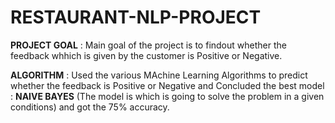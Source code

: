 # RESTAURANT-NLP-PROJECT

  **PROJECT GOAL** :  Main goal of the project is to findout whether the feedback whhich is given by the customer is Positive or Negative.
  
 **ALGORITHM** : Used the various MAchine Learning Algorithms to predict whether the feedback is Positive or Negative and Concluded the best model : **NAIVE BAYES** (The model is which is going to     solve the problem in a given conditions) and got the 75% accuracy.  

